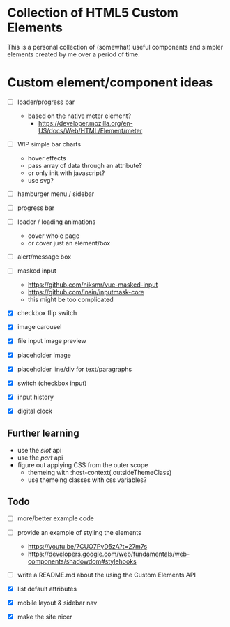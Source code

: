 # Collection of HTML5 Custom Elements

This is a personal collection of (somewhat) useful components and simpler elements created by me over a period of time.



# Custom element/component ideas

- [ ] loader/progress bar
    - based on the native meter element?
        - https://developer.mozilla.org/en-US/docs/Web/HTML/Element/meter
- [ ] WIP simple bar charts
    - hover effects
    - pass array of data through an attribute?
    - or only init with javascript?
    - use svg?
- [ ] hamburger menu / sidebar
- [ ] progress bar
- [ ] loader / loading animations
    - cover whole page
    - or cover just an element/box
- [ ] alert/message box
- [ ] masked input
    - https://github.com/niksmr/vue-masked-input
    - https://github.com/insin/inputmask-core
    - this might be too complicated

- [x] checkbox flip switch
- [x] image carousel
- [x] file input image preview
- [x] placeholder image
- [x] placeholder line/div for text/paragraphs
- [x] switch (checkbox input)
- [x] input history
- [x] digital clock



## Further learning

- use the *slot* api
- use the *part* api
- figure out applying CSS from the outer scope
    - themeing with :host-context(.outsideThemeClass)
    - use themeing classes with css variables?



## Todo

- [ ] more/better example code
- [ ] provide an example of styling the elements
    - https://youtu.be/7CUO7PyD5zA?t=27m7s
    - https://developers.google.com/web/fundamentals/web-components/shadowdom#stylehooks
- [ ] write a README.md about the using the Custom Elements API

- [x] list default attributes
- [x] mobile layout & sidebar nav
- [x] make the site nicer

